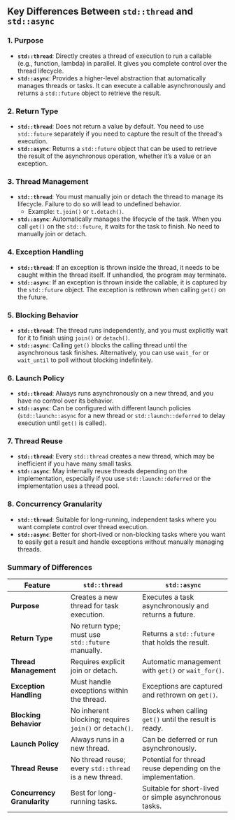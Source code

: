 ## Key Differences Between `std::thread` and `std::async`

### 1. **Purpose**
- **`std::thread`**: Directly creates a thread of execution to run a callable (e.g., function, lambda) in parallel. It gives you complete control over the thread lifecycle.
- **`std::async`**: Provides a higher-level abstraction that automatically manages threads or tasks. It can execute a callable asynchronously and returns a `std::future` object to retrieve the result.

### 2. **Return Type**
- **`std::thread`**: Does not return a value by default. You need to use `std::future` separately if you need to capture the result of the thread's execution.
- **`std::async`**: Returns a `std::future` object that can be used to retrieve the result of the asynchronous operation, whether it’s a value or an exception.

### 3. **Thread Management**
- **`std::thread`**: You must manually join or detach the thread to manage its lifecycle. Failure to do so will lead to undefined behavior.
  - Example: `t.join()` or `t.detach()`.
- **`std::async`**: Automatically manages the lifecycle of the task. When you call `get()` on the `std::future`, it waits for the task to finish. No need to manually join or detach.

### 4. **Exception Handling**
- **`std::thread`**: If an exception is thrown inside the thread, it needs to be caught within the thread itself. If unhandled, the program may terminate.
- **`std::async`**: If an exception is thrown inside the callable, it is captured by the `std::future` object. The exception is rethrown when calling `get()` on the future.

### 5. **Blocking Behavior**
- **`std::thread`**: The thread runs independently, and you must explicitly wait for it to finish using `join()` or `detach()`.
- **`std::async`**: Calling `get()` blocks the calling thread until the asynchronous task finishes. Alternatively, you can use `wait_for` or `wait_until` to poll without blocking indefinitely.

### 6. **Launch Policy**
- **`std::thread`**: Always runs asynchronously on a new thread, and you have no control over its behavior.
- **`std::async`**: Can be configured with different launch policies (`std::launch::async` for a new thread or `std::launch::deferred` to delay execution until `get()` is called).

### 7. **Thread Reuse**
- **`std::thread`**: Every `std::thread` creates a new thread, which may be inefficient if you have many small tasks.
- **`std::async`**: May internally reuse threads depending on the implementation, especially if you use `std::launch::deferred` or the implementation uses a thread pool.

### 8. **Concurrency Granularity**
- **`std::thread`**: Suitable for long-running, independent tasks where you want complete control over thread execution.
- **`std::async`**: Better for short-lived or non-blocking tasks where you want to easily get a result and handle exceptions without manually managing threads.

### Summary of Differences

| Feature                   | `std::thread`                                     | `std::async`                                     |
|---------------------------|--------------------------------------------------|------------------------------------------------|
| **Purpose**                | Creates a new thread for task execution.         | Executes a task asynchronously and returns a future. |
| **Return Type**            | No return type; must use `std::future` manually. | Returns a `std::future` that holds the result. |
| **Thread Management**      | Requires explicit join or detach.                | Automatic management with `get()` or `wait_for()`. |
| **Exception Handling**     | Must handle exceptions within the thread.        | Exceptions are captured and rethrown on `get()`. |
| **Blocking Behavior**      | No inherent blocking; requires `join()` or `detach()`. | Blocks when calling `get()` until the result is ready. |
| **Launch Policy**          | Always runs in a new thread.                     | Can be deferred or run asynchronously. |
| **Thread Reuse**           | No thread reuse; every `std::thread` is a new thread. | Potential for thread reuse depending on the implementation. |
| **Concurrency Granularity**| Best for long-running tasks.                    | Suitable for short-lived or simple asynchronous tasks. |